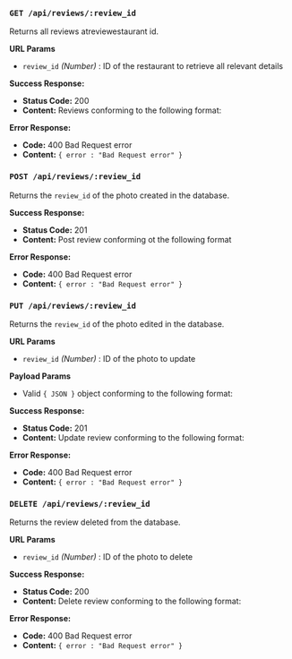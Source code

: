 ### `GET /api/reviews/:review_id`
Returns all reviews atreviewestaurant id.

 **URL Params**
  * `review_id` _(Number)_ : ID of the restaurant to retrieve all relevant details

 **Success Response:**
  * **Status Code:** 200
  * **Content:** Reviews conforming to the following format:

 **Error Response:**
  * **Code:** 400 Bad Request error
  * **Content:** `{ error : "Bad Request error" }`

 ### `POST /api/reviews/:review_id`
Returns the `review_id` of the photo created in the database.

 **Success Response:**
  * **Status Code:** 201
  * **Content:** Post review conforming ot the following format

 **Error Response:**
  * **Code:** 400 Bad Request error
  * **Content:** `{ error : "Bad Request error" }`

 ### `PUT /api/reviews/:review_id`
Returns the `review_id` of the photo edited in the database.

 **URL Params**
  * `review_id` _(Number)_ : ID of the photo to update

 **Payload Params**
  * Valid `{ JSON }` object conforming to the following format:

 **Success Response:**
  * **Status Code:** 201
  * **Content:** Update review conforming to the following format:

 **Error Response:**
  * **Code:** 400 Bad Request error
  * **Content:** `{ error : "Bad Request error" }`

 ### `DELETE /api/reviews/:review_id`
Returns the review deleted from the database.

 **URL Params**
  * `review_id` _(Number)_ : ID of the photo to delete

 **Success Response:**
  * **Status Code:** 200
  * **Content:** Delete review conforming to the following format:

 **Error Response:**
  * **Code:** 400 Bad Request error
  * **Content:** `{ error : "Bad Request error" }`